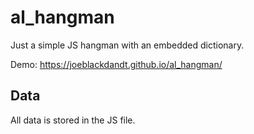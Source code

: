# al_hangman
Just a simple JS hangman with an embedded dictionary.

Demo: https://joeblackdandt.github.io/al_hangman/

## Data
All data is stored in the JS file.
